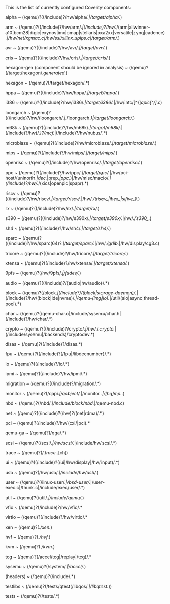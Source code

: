 This is the list of currently configured Coverity components:

alpha
  ~ (/qemu)?((/include)?/hw/alpha/.*|/target/alpha/.*)

arm
  ~ (/qemu)?((/include)?/hw/arm/.*|(/include)?/hw/.*/(arm|allwinner-a10|bcm28|digic|exynos|imx|omap|stellaris|pxa2xx|versatile|zynq|cadence).*|/hw/net/xgmac.c|/hw/ssi/xilinx_spips.c|/target/arm/.*)

avr
  ~ (/qemu)?((/include)?/hw/avr/.*|/target/avr/.*)

cris
  ~ (/qemu)?((/include)?/hw/cris/.*|/target/cris/.*)

hexagon-gen (component should be ignored in analysis)
  ~ (/qemu)?(/target/hexagon/.*generated.*)

hexagon
  ~ (/qemu)?(/target/hexagon/.*)

hppa
  ~ (/qemu)?((/include)?/hw/hppa/.*|/target/hppa/.*)

i386
  ~ (/qemu)?((/include)?/hw/i386/.*|/target/i386/.*|/hw/intc/[^/]*apic[^/]*\.c)

loongarch
  ~ (/qemu)?((/include)?/hw/(loongarch/.*|.*/loongarch.*)|/target/loongarch/.*)

m68k
  ~ (/qemu)?((/include)?/hw/m68k/.*|/target/m68k/.*|(/include)?/hw(/.*)?/mcf.*|(/include)?/hw/nubus/.*)

microblaze
  ~ (/qemu)?((/include)?/hw/microblaze/.*|/target/microblaze/.*)

mips
  ~ (/qemu)?((/include)?/hw/mips/.*|/target/mips/.*)

openrisc
  ~ (/qemu)?((/include)?/hw/openrisc/.*|/target/openrisc/.*)

ppc
  ~ (/qemu)?((/include)?/hw/ppc/.*|/target/ppc/.*|/hw/pci-host/(uninorth.*|dec.*|prep.*|ppc.*)|/hw/misc/macio/.*|(/include)?/hw/.*/(xics|openpic|spapr).*)

riscv
  ~ (/qemu)?((/include)?/hw/riscv/.*|/target/riscv/.*|/hw/.*/(riscv_|ibex_|sifive_).*)

rx
  ~ (/qemu)?((/include)?/hw/rx/.*|/target/rx/.*)

s390
  ~ (/qemu)?((/include)?/hw/s390x/.*|/target/s390x/.*|/hw/.*/s390_.*)

sh4
  ~ (/qemu)?((/include)?/hw/sh4/.*|/target/sh4/.*)

sparc
  ~ (/qemu)?((/include)?/hw/sparc(64)?.*|/target/sparc/.*|/hw/.*/grlib.*|/hw/display/cg3.c)

tricore
  ~ (/qemu)?((/include)?/hw/tricore/.*|/target/tricore/.*)

xtensa
  ~ (/qemu)?((/include)?/hw/xtensa/.*|/target/xtensa/.*)

9pfs
  ~ (/qemu)?(/hw/9pfs/.*|/fsdev/.*)

audio
  ~ (/qemu)?((/include)?/(audio|hw/audio)/.*)

block
  ~ (/qemu)?(/block.*|(/include?)/(block|storage-daemon)/.*|(/include)?/hw/(block|ide|nvme)/.*|/qemu-(img|io).*|/util/(aio|async|thread-pool).*)

char
  ~ (/qemu)?(/qemu-char\.c|/include/sysemu/char\.h|(/include)?/hw/char/.*)

crypto
  ~ (/qemu)?((/include)?/crypto/.*|/hw/.*/.*crypto.*|(/include/sysemu|/backends)/cryptodev.*)

disas
  ~ (/qemu)?((/include)?/disas.*)

fpu
  ~ (/qemu)?((/include)?(/fpu|/libdecnumber)/.*)

io
  ~ (/qemu)?((/include)?/io/.*)

ipmi
  ~ (/qemu)?((/include)?/hw/ipmi/.*)

migration
  ~ (/qemu)?((/include)?/migration/.*)

monitor
  ~ (/qemu)?(/qapi.*|/qobject/.*|/monitor\..*|/[hq]mp\..*)

nbd
  ~ (/qemu)?(/nbd/.*|/include/block/nbd.*|/qemu-nbd\.c)

net
  ~ (/qemu)?((/include)?(/hw)?/(net|rdma)/.*)

pci
  ~ (/qemu)?(/include)?/hw/(cxl/|pci).*

qemu-ga
  ~ (/qemu)?(/qga/.*)

scsi
  ~ (/qemu)?(/scsi/.*|/hw/scsi/.*|/include/hw/scsi/.*)

trace
  ~ (/qemu)?(/.*trace.*\.[ch])

ui
  ~ (/qemu)?((/include)?(/ui|/hw/display|/hw/input)/.*)

usb
  ~ (/qemu)?(/hw/usb/.*|/include/hw/usb/.*)

user
  ~ (/qemu)?(/linux-user/.*|/bsd-user/.*|/user-exec\.c|/thunk\.c|/include/exec/user/.*)

util
  ~ (/qemu)?(/util/.*|/include/qemu/.*)

vfio
  ~ (/qemu)?(/include)?/hw/vfio/.*

virtio
  ~ (/qemu)?(/include)?/hw/virtio/.*

xen
  ~ (/qemu)?(.*/xen.*)

hvf
  ~ (/qemu)?(.*/hvf.*)

kvm
  ~ (/qemu)?(.*/kvm.*)

tcg
  ~ (/qemu)?(/accel/tcg|/replay|/tcg)/.*

sysemu
  ~ (/qemu)?(/system/.*|/accel/.*)

(headers)
  ~ (/qemu)?(/include/.*)

testlibs
  ~ (/qemu)?(/tests/qtest(/libqos/.*|/libqtest.*))

tests
  ~ (/qemu)?(/tests/.*)
